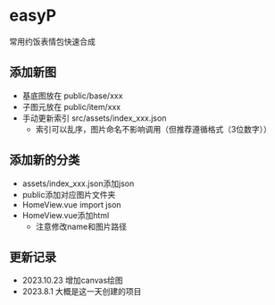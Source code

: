 # easyP
常用约饭表情包快速合成


## 添加新图

- 基底图放在 public/base/xxx
- 子图元放在 public/item/xxx
- 手动更新索引 src/assets/index_xxx.json
  - 索引可以乱序，图片命名不影响调用（但推荐遵循格式（3位数字））


## 添加新的分类
- assets/index_xxx.json添加json
- public添加对应图片文件夹
- HomeView.vue import json
- HomeView.vue添加html
  - 注意修改name和图片路径


## 更新记录

- 2023.10.23 增加canvas绘图
- 2023.8.1 大概是这一天创建的项目